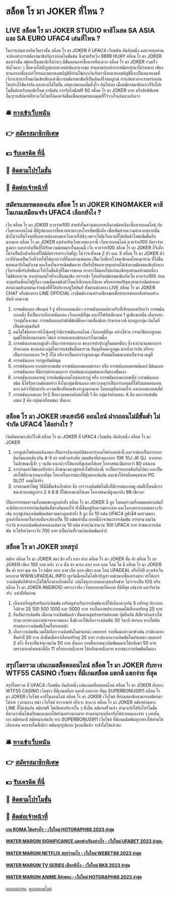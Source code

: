 # สล็อต โร มา JOKER ที่ไหน ?
## LIVE สล็อต โร มา JOKER STUDIO คาสิโนสด SA ASIA และ SA EURO UFAC4 เล่นที่ไหน ?
ในการเล่นหวยกับเว็บเรานั้น สล็อต โร มา JOKER ที่ UFAC4 เว็บพนัน อันดับหนึ่ง คอหวยทุกท่านจะต้องทำการสมัครสมาชิกกับเราก่อนในขั้นต้น ซึ่งสำหรับเว็บ 9898 HUAY สล็อต โร มา JOKER ของเรานั้น สมัครเป็นสมาชิกได้ง่ายๆ มีขั้นตอนการซื้อหวยที่สะดวก สล็อต โร มา JOKER รวดเร็ว ทันใจมาก ๆ ซื้อหวยได้ทั้งรูปแบบหวยปกติและหวยชุด ท่านสามารถทำการสมัครเข้ามาได้ง่ายมาก เพียงท่านกรอกชื่อเบอร์โทรและหมายเลขบัญชีที่ท่านใช้ฝากเงินกับเราซึ่งหมายเลขบัญชีนี้จะเป็นหมายเลขที่เว็บจะทำการโอนเงินเข้าเพียงเท่านี้การสมัครสมาชิกก็เป็นอันเสร็จสมบูรณ์ การเล่นหวยจะสามารถเล่นได้อย่างไร้ขีดจำกัด แทงหวยได้ไม่อั้น เล่นหวยแบบเต็มที่จุใจ กันไปเลย เมื่อสมัครสมาชิกแล้วก็รับโปรโมชั่นต้อนรับสมาชิกใหม่ อาทิเช่น การรับโบนัสฟรี 50 สล็อต โร มา JOKER บาท หรือสิทธิพิเศษอื่นๆรายสัปดาห์ที่ทางเว็บไซต์ได้คอยจัดขึ้นเพื่อแทนคำขอบคุณที่ไว้วางใจเล่นหวยกับเรา

## 🛎 [ทางเข้าเว็บพนัน](https://bit.ly/3SdLNi2)
## 👉 [สมัครสมาชิกพิเศษ](https://bit.ly/3SdLNi2)
## 💵 [รับเครดิต ที่นี่](https://bit.ly/3dyRKHj)
## 👑 [ติดตามโปรโมชั่น](https://bit.ly/3dyRKHj)
## 📱 [ติดต่อเจ้าหน้าที่](https://bit.ly/3dyRKHj)

## สมัครและทดลองเล่น สล็อต โร มา JOKER KINGMAKER คาสิโนเกมเสมือนจริง UFAC4 เลือกยังไง ?
เว็บ สล็อต โร มา JOKER หวยจ่าย100 สำหรับในส่วนของการเลือกสมัครเลือกซื้อหวยออนไลน์ กับเว็บหวยออนไลน์ ที่มีรูปแบบการซื้อหวยผ่านระบบโทรศัพท์มือถือ เพื่อเพิ่มช่วยความสะดวกสบายนั้น นับได้ว่าเป็นโจทย์ที่คอหวยต้องตามหาเว็บหวยให้ดีๆ เพราะได้มีเว็บหวยที่ได้เปิดตัวใหม่เพิ่มขึ้นอีกมากมาย สล็อต โร มา JOKER แต่สำหรับเว็บหวยของเรานี้ เว็บหวยออนไลน์ หวยจ่าย100 อัตราจ่ายสูงมาก และกำลังเป็นที่ได้รับความนิยมมากในตอนนี้ เว็บ หวยจ่าย100 สล็อต โร มา JOKER ก็จึงถือได้ว่าเป็นอีกตัวเลือกที่ได้มีอัตราจ่ายรางวัลที่สูง ไม่ว่าจะทั้งเลข 2 ตัว และ 3 สล็อต โร มา JOKER ตัว เราก็ยังคงเป็นเว็บที่จ่ายให้ได้มากกว่าที่อื่นอย่างแน่นอน เป็นเว็บที่เอาใจสมาชิกคนไทยทุกท่าน ที่ได้ชื่นชอบและรักในตัวเลข หลงใหลในการเดิมพันหวย เปิดรับให้คอหวยทุกท่านได้เข้ามาสมัครสมาชิกกับทางเว็บเราเพื่อรับสิทธิและโปรโมชั่นดีๆที่ไม่ควรพลาด ทางเราได้มอบให้แก่สมาชิกทุกท่านอย่างต่อเนื่อง ไม่มีข้อยกเว้น หากท่านสนใจที่จะเป็นสมาชิก อย่ารอช้า โปรดรีบสมัครสมาชิกกับเว็บ หวยจ่าย100 ก่อนจะคุยกับเพื่อนไม่รู้เรื่อง เลขเด็ดเลขดังตัวไหนก็เลือกแทงได้เลย หรือหากพบปัญหาสามารถติดต่อและสอบถามเข้ามาผ่านเจ้าหน้าที่ที่ให้บริการอยู่ได้ทันที ทั้งผ่านช่องทาง LIVE สล็อต โร มา JOKER CHAT หรือช่องทาง LINE OFFICIAL เรามีพนักงานอย่างเพียงพอเพื่อทำการตอบกลับท่านอย่างทันที
บทความ
1. การพนันบอล เพียงแค่ 1 คู่ หรือบอลคนเดียว การพนันบอลเดียวหรือที่เซียนบอลเรียกว่า การพนันบอลเต็ง ซึ่งเป็นการเลือกพนันบอล เว็บบอลดีที่สุด และก็โฟกัสเพียงแค่ 1 คู่เพียงแค่นั้น เลือกแทงว่ากลุ่มใดจะชนะ การพนันบอลลำพังมีข้อดีคือความเสี่ยงน้อย ถ้าหากดวงดี แทงถูกกลุ่ม เงินโตก็เป็นของคุณทันที
2. คนไม่ใช่น้อยอาจยังไม่เคยรู้ว่ามีการพนันออนไลน์ เว็บบอลดีที่สุด อย่างงี้ด้วย กรรมวิธีแทงลูกเตะมุมมีให้เลือกมากมาย ได้แก่ การแทงแบบต่อรองว่าในเกมนี้ก
3. การพนันบอลแบบสูงต่ำ เป็นการทายผลบวก ของการทำประตูในแมทนั้นๆ ซึ่งจะนำนำผลของการทำคะแนน ของแต่ละกลุ่มในการแข่งขันนั้นมารวม กันลุ่มใดเตะลูกมุม มากยิ่งกว่ากัน หรือจะเป็นการแทงแบบ 1×2 ก็ได้ หรือจะเป็นแทงว่าลูกเตะมุม ทั้งหมดในขณะแข่งเป็นจำนวนคู่คี่
4. การพนันบอล จากลูกสัมผัสมุม
5. การพนันบอล แบบต่อรองแต้ม การพนันบอลแบบต่อรอง หรือ การพนันบอลแฮนดิแคป มีต้นแบบการพนันบอล ที่มีการต่อรองผลการ ทำแต้มของกลุ่มต่อและทีมรองนั้นเอง
6. การพนันบอลหลายคู่ การเดิมพันออนไลน์หลายๆคู่ หรือ การพนันบอลแบบสเต็ป การพนันบอลชนิด นี้ได้รับความนิยมอย่าง ยิ่งในกลุ่มเซียนบอล เพราะเหตุว่าเป็นการลงทุนที่ได้รับผลตอบแทนมาก แต่ว่าก็มักมากับ ความเสียงที่ค่อนข้างจะสูงมากมาย โดยเหตุนั้นก่อนที่จะ แทงบอลแบบสเต็ป
7. การพนันบอลแบบ 1×2 สื่อความหมายดังต่อไปนี้ 1 คือ กลุ่มเจ้าบ้านชนะ X คือ ผลการแข่งขันเสมอ 2 คือ กลุ่มมาเยือนชนะ นั้นเอง

## สล็อต โร มา JOKER เฮงเฮง56 ออนไลน์ ฝากถอนไม่มีขั้นต่ำ ไม่จำกัด UFAC4 ได้อย่างไร ?
เงินคืนตามระดับวีไอพี สล็อต โร มา JOKER ที่ UFAC4 เว็บพนัน อันดับหนึ่ง สล็อต โร มา JOKER
1. การดูเค้าไพ่ย้อนหลังเสมอ เป็นการสังเกตสถิติของการออกไพ่ก่อนหน้านี้ และจะต้องเป็นการออกติดกันแบบเดียวกัน 4-5 ตา ยกตัวอย่างคือ สมมติตาที่ผ่านมาออก 10K 10J JK QJ  หากออกในลักษณะนี้ซ้ำ ๆ วนกัน แนะนำว่าให้แทงที่คู่เสมอได้เลย โอกาสชนะมีมากกว่า 80 แน่นอน
2. การอ่านเค้าไพ่แบบปิงปอง ลักษณะของสูตรเค้าไพ่ปิงปองนี้ จะเป็นการออกสลับกันไปมา และเป็นเค้าไพ่ที่อ่านง่ายมากที่สุด โอกาสในการชนะก็มีสูงมากเช่นกัน แนะนำโปรสล็อตทุนน้อย PG SLOT ถอนได้จริง
3. การตามเค้าไพ่คู่ วิธีนี้มีชั้นเชิงเล็กน้อย คือ การวางเดิมพันในฝั่งที่มีการชนะเลขคู่ เช่นฝั่งไหนมีการชนะด้วยเลขคู่อย่าง 2 4 6 8 ก็ให้แทงตามได้เลย โอกาสชนะมีสูงมากถึง 98 เชียวละ

เป็นการทายผลรวมทั้งหมดของลูกเต๋าทั้ง สล็อต โร มา JOKER 3 ลูก โดยผลรวมทั้งหมดแต่ละแต้มก็จะมีอัตราการจ่ายเงินเดิมพันที่ต่างกันออกไป ทั้งนี้ขึ้นอยู่กับความยากง่าย และโอกาสการออกผลรางวัล เช่น หากผู้เล่นลงเดิมพันแต้มรวมของลูกเต๋าทั้ง 3 ลูก คือ 10 แต้ม UFAC4 ยูฟ่าซี4 ผลรวมของลูกเต๋าที่ออกมาในรอบนั้นจะต้องเป็น 10 แต้มเท่านั้น แบบนี้ถึงจะชนะการเดิมพัน
การคำนวณเงินรางวัล หากลงเดิมพันตำแหน่งแต้มรวม 10 แต้ม ด้วยเงินจำนวน 100 UFAC4 บาท ถ้าชนะการเดิมพัน จะได้รับเงินรางวัล 700 บาท (เป็นเงินที่รวมเงินเดิมพันแล้ว)

## สล็อต โร มา JOKER บทสรุป
สมัคร สล็อต โร มา JOKER สมา ชิก ครั้ง แรก ฝาก สล็อต โร มา JOKER ขั้น ต่ำ สล็อต โร มา JOKER เพียง 100 บาท หลัง จา ก นั้น สา มารถ แทง บาส ออน ไลน์ ไม่ มี สล็อต โร มา JOKER ขั้น ต่ำ หาก คุณ สน ใจ สมัคร แทง บาส เก็ต บอล เพียง แอด ไลน์ UFADEAL หรือไปที่ ทางเข้าเว็บแทงบาส WWW.UFADEAL.INFO
ทุกวันนี้เทคโนโลยีเจริญก้าวหน้ามากขึ้นอย่างมาก ทำให้การวางเดิมพันกีฬาต่างๆไม่ใช่เรื่องยากอีกต่อไป  เล่นได้ทุกระบบและทุกเครือข่าย ไม่ว่าจะเป็น IOS หรือ สล็อต โร มา JOKER ANDROID เพราะเราคือ เว็บแทงบาสเก็ตบอล ที่ดีที่สุด เล่นง่าย และรับเงินจริง  แห่งปีกันก่อน
1. เลือกเหรียญสำหรับการเดิมพัน เหรียญสำหรับการเดิมพันจะมีให้เลือกด้วยกัน 5 เหรียญ ประกอบไปด้วย 25 100 500 1000 และ 5000 บาท จากในภาพประกอบผมได้เลือกเหรียญ 25 บาท
2. ยืนยันการเดิมพัน เมื่อกดวางเดิมพันแล้ว ขั้นตอนสุดท้ายท่านต้องกด ปุ่มยืนยัน สีเขียวด้านล่างให้ท่านเวลาตรงกลางหน้าจอจะหมดลง ซึ่งมีเวลาให้เลือกวางเดิมพัน 30 วินาที ต่อรอบ หากไม่ทัน ท่านต้องวางเดิมพันใหม่ในรอบหน้า
3. เลือกวางเดิมพัน ผมได้เลือกวางเดิมพันในตำแหน่ง เพลเยอร์ จากที่ผมกล่าวมาข้างต้น เราต้องแทงขั้นต่ำที่ 50 บาท ดังนั้นเมื่อเราเลือกเหรียญ 25 บาท เราต้องกดวางเดิมพันในตำแหน่ง เพลเยอร์ 2 ครั้ง ซึ่งจะเป็นจำนวนเงิน 50 บาท นั้นเอง รอบนี้หากชนะเดิมพันผมจะได้กลับมา 50 บาท เพราะแทงต่ำแหน่งนี้คือ 11 หรือแทงหนึ่งบาท ได้กลับมาหนึ่งบาท หากชนะการเดิมพันนั้นเอง

## สรุปโดยรวม เล่นเกมสล็อตออนไลน์ สล็อต โร มา JOKER กับทาง WTF55 CASINO เว็บตรง ที่มีเกมสล็อต แตกดี แตกง่าย ที่สุด
สรุปโดยรวม ที่ UFAC4 เว็บพนัน อันดับหนึ่ง เล่นเกมสล็อตออนไลน์ สล็อต โร มา JOKER กับทาง WTF55 CASINO เว็บตรง ที่มีเกมสล็อต แตกดี แตกง่าย ที่สุด SUPERBONUS911 สล็อต โร มา JOKER เว็บไซต์ คาสิโนออนไลน์ สล็อต โร มา JOKER เว็บไซต์ ที่ท่านสมาชิกสามารถสมัครมาได้ง่าย ๆ ผ่านทาง หน้า เว็บไซต์ บราวเซอร์ หรือจะ สะดวก สล็อต โร มา JOKER สมัครผ่านทาง LINE ก็ได้เช่นกัน สมัครฟรี ไม่เสียค่าบริการใด ๆ ทั้งสิ้น สมัครเสร็จแล้ว ท่านจะยังได้รับโปรโมชั่น ที่ทางเรานั้นได้เตรียมและมอบให้ท่านอย่างมากมาย ท่านสามารถเลือกรับได้ด้วยตนเองง่าย ๆ เลยนั้นเอง สมัครมาสิ สมัครมาเล่นกับ ทาง SUPERBONUS911 เว็บไซต์ ที่มีเกมเดิมพันทุกอย่างให้ท่านได้เลือกเล่น ครบจบในที่เดียว พนันทุกรูปแบบ รู้แบบนี้แล้ว จะช้าไม่ได้แล้วนะ

## 🛎 [ทางเข้าเว็บพนัน](https://bit.ly/3SdLNi2)
## 👉 [สมัครสมาชิกพิเศษ](https://bit.ly/3SdLNi2)
## 💵 [รับเครดิต ที่นี่](https://bit.ly/3dyRKHj)
## 👑 [ติดตามโปรโมชั่น](https://bit.ly/3dyRKHj)
## 📱 [ติดต่อเจ้าหน้าที่](https://bit.ly/3dyRKHj)

#### [เกม ROMA ได้อย่างไร - เว็บใหม่ HOTGRAPH88 2023 ล่าสุด](https://atom.io/themes/เกม%20roma%20ได้อย่างไร%20-%20เว็บใหม่%20hotgraph88%202023%20ล่าสุด)
#### [WATER MARGIN SIGNIFICANCE แตกต่างกันอย่างไร - เว็บใหม่ UFABET 2023 ล่าสุด-](https://atom.io/themes/water%20margin%20significance%20แตกต่างกันอย่างไร%20-%20เว็บใหม่%20ufabet%202023%20ล่าสุด-)
#### [WATER MARGIN NETFLIX สรุปว่าอะไร - เว็บใหม่ WEBET88 2023 ล่าสุด](https://atom.io/themes/water%20margin%20netflix%20สรุปว่าอะไร%20-%20เว็บใหม่%20webet88%202023%20ล่าสุด)
#### [WATER MARGIN TV SERIES เลือกยังไง - เว็บใหม่ BK8 2023 ล่าสุด](https://atom.io/themes/water%20margin%20tv%20series%20เลือกยังไง%20-%20เว็บใหม่%20bk8%202023%20ล่าสุด)
#### [WATER MARGIN ANIME มีคำตอบ - เว็บใหม่ HOTGRAPH88 2023 ล่าสุด](https://atom.io/themes/water%20margin%20anime%20มีคำตอบ%20-%20เว็บใหม่%20hotgraph88%202023%20ล่าสุด)

[ผลบอลล่าสุด](https://siamsport.tv "ผลบอลล่าสุด"), [ดูบอลออนไลน์](https://siamsport.tv/ดูบอลสด "ดูบอลออนไลน์")